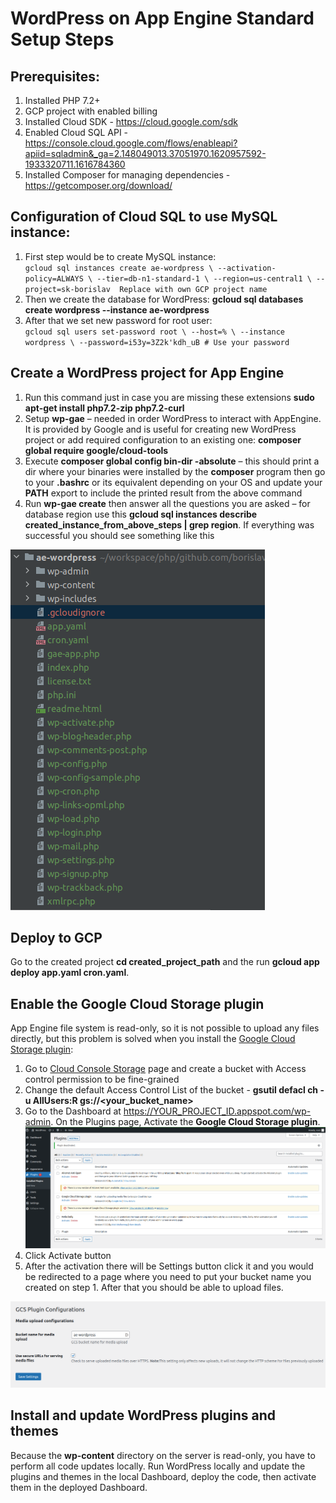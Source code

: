 # WordPress on App Engine Standard Setup Steps

## Prerequisites:
 1. Installed PHP 7.2+
 2. GCP project with enabled billing
 3. Installed Cloud SDK - https://cloud.google.com/sdk 
 4. Enabled Cloud SQL API - https://console.cloud.google.com/flows/enableapi?apiid=sqladmin&_ga=2.148049013.37051970.1620957592-1933320711.1616784360 
 5. Installed Composer for managing dependencies - https://getcomposer.org/download/ 


## Configuration of Cloud SQL to use MySQL instance:
 1. First step would be to create MySQL instance: <br> 
`gcloud sql instances create ae-wordpress \
 --activation-policy=ALWAYS \
 --tier=db-n1-standard-1 \
 --region=us-central1 \
 --project=sk-borislav  Replace with own GCP project name`
2. Then we create the database for WordPress: **gcloud sql databases create wordpress --instance ae-wordpress**
3. After that we set new password for root user: <br>
`gcloud sql users set-password root \
--host=% \
--instance wordpress \
--password=i53y=3Z2k'kdh_uB # Use your password`

## Create a WordPress project for App Engine
1. Run this command just in case you are missing these extensions **sudo apt-get install php7.2-zip php7.2-curl**
2. Setup **wp-gae** – needed in order WordPress to interact with AppEngine. It is provided by Google and is useful for creating new WordPress project or add required configuration to an existing one:
**composer global require google/cloud-tools**
3. Execute **composer global config bin-dir -absolute** – this should print a dir where your binaries were installed by the **composer** program then go to your **.bashrc** or its equivalent depending on your OS and update your **PATH** export to include the printed result from the above command
4. Run **wp-gae create** then answer all the questions you are asked – for database region use this **gcloud sql instances describe created_instance_from_above_steps | grep region**. If everything was successful you should see something like this <br>
<img src="assets/images/img1.png">

## Deploy to GCP
Go to the created project **cd created_project_path** and the run **gcloud app deploy app.yaml cron.yaml**.

## Enable the Google Cloud Storage plugin
App Engine file system is read-only, so it is not possible to upload any files directly, but this problem is solved when you install the [Google Cloud Storage plugin](https://wordpress.org/plugins/gcs/):
1. Go to [Cloud Console Storage](https://console.cloud.google.com/storage) page and create a bucket with Access control permission to be fine-grained
2. Change the default Access Control List of the bucket - **gsutil defacl ch -u AllUsers:R gs://<your_bucket_name>**
3. Go to the Dashboard at https://YOUR_PROJECT_ID.appspot.com/wp-admin. On the Plugins page, Activate the **Google Cloud Storage plugin**. <br>
   <img src="assets/images/img2.png"/>
4. Click Activate button
5. After the activation there will be Settings button click it and you would be redirected to a page where you need to put your bucket name you created on step 1. After that you should be able to upload files. <br>
<img src="assets/images/img3.png">

## Install and update WordPress plugins and themes
Because the **wp-content** directory on the server is read-only, you have to perform all code updates locally. Run WordPress locally and update the plugins and themes in the local Dashboard, deploy the code, then activate them in the deployed Dashboard.